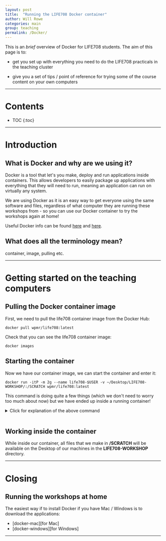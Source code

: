 ```yaml
---
layout: post
title:  "Running the LIFE708 Docker container"
author: Will Rowe
categories: main
group: teaching
permalink: /Docker/
---
```


This is an *brief* overview of Docker for LIFE708 students. The aim of this page is to:

 * get you set up with everything you need to do the LIFE708 practicals in the teaching cluster

 * give you a set of tips / point of reference for trying some of the course content on your own computers

---

<h1>Contents</h1>

* TOC
{:toc}

---

# Introduction

## What is Docker and why are we using it?

Docker is a tool that let's you make, deploy and run applications inside containers. This allows developers to easily package up applications with everything that they will need to run, meaning an application can run on virtually any system.

We are using Docker as it is an easy way to get everyone using the same software and files, regardless of what computer they are running these workshops from - so you can use our Docker container to try the workshops again at home!

Useful Docker info can be found [here][docker-1] and [here][docker-2].


## What does all the terminology mean?

container, image, pulling etc.

---

# Getting started on the teaching computers

## Pulling the Docker container image

First, we need to pull the life708 container image from the Docker Hub:

```terminal
docker pull wpmr/life708:latest
```

Check that you can see the life708 container image:

```terminal
docker images
```


## Starting the container

Now we have our container image, we can start the container and enter it:

```terminal
docker run -itP -m 2g --name life708-$USER -v ~/Desktop/LIFE708-WORKSHOP/:/SCRATCH wpmr/life708:latest
```

This command is doing quite a few things (which we don't need to worry too much about now) but we have ended up inside a running container!

<details style="cursor: pointer;">
<summary>Click for explanation of the above command</summary>
<br />
<p>-i = keep STDIN open even if not attached</p>
<p>-t = allocate a pseudo-tty</p>
<p>-P = publish all exposed ports to the host interfaces</p>
<p>-m = memory limit (2gb)</p>
<p>--name = name for container at runtime (easy to use for later exec commands)</p>
<p>-v = bind mount a volume (for data transfer etc. between container and host machine)</p>
<p>--rm = makes container ephemeral (not used in the above command but useful to keep things tidy)</p>

</details>
<br />


## Working inside the container

While inside our container, all files that we make in **/SCRATCH** will be available on the Desktop of our machines in the **LIFE708-WORKSHOP** directory.


---

# Closing

## Running the workshops at home


The easiest way if to install Docker if you have Mac / Windows is to download the applications:

* [docker-mac][for Mac]
* [docker-windows][for Windows]


---

[docker-1]: https://en.wikipedia.org/wiki/Docker_(software)
[docker-2]: https://www.docker.com/what-docker
[docker-mac]: https://docs.docker.com/docker-for-mac/
[docker-windows]: https://docs.docker.com/docker-for-windows/

